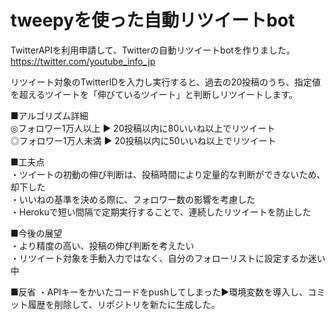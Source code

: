 # tweepyを使った自動リツイートbot

TwitterAPIを利用申請して、Twitterの自動リツイートbotを作りました。
https://twitter.com/youtube_info_jp

リツイート対象のTwitterIDを入力し実行すると、過去の20投稿のうち、指定値を超えるツイートを「伸びているツイート」と判断しリツイートします。

■アルゴリズム詳細  
◎フォロワー1万人以上 ▶︎ 20投稿以内に80いいね以上でリツイート  
◎フォロワー1万人未満 ▶︎ 20投稿以内に50いいね以上でリツイート  

■工夫点  
・ツイートの初動の伸び判断は、投稿時間により定量的な判断ができないため、却下した  
・いいねの基準を決める際に、フォロワー数の影響を考慮した  
・Herokuで短い間隔で定期実行することで、連続したリツイートを防止した  

■今後の展望  
・より精度の高い、投稿の伸び判断を考えたい  
・リツイート対象を手動入力ではなく、自分のフォローリストに設定するか迷い中  


■反省
・APIキーをかいたコードをpushしてしまった▶︎環境変数を導入し、コミット履歴を削除して、リポジトリを新たに生成した。
